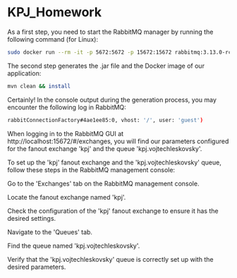 # KPJ_Homework

As a first step, you need to start the RabbitMQ manager by running the following command (for Linux):

```bash
sudo docker run --rm -it -p 5672:5672 -p 15672:15672 rabbitmq:3.13.0-rc.1-management
```
The second step generates the .jar file and the Docker image of our application:
```bash
mvn clean && install
```
Certainly! In the console output during the generation process, you may encounter the following log in RabbitMQ:

```bash
rabbitConnectionFactory#4ae1ee85:0, vhost: '/', user: 'guest')
```
When logging in to the RabbitMQ GUI at http://localhost:15672/#/exchanges, you will find our parameters configured for the fanout exchange 'kpj' and the queue 'kpj.vojtechleskovsky'.

To set up the 'kpj' fanout exchange and the 'kpj.vojtechleskovsky' queue, follow these steps in the RabbitMQ management console:

Go to the 'Exchanges' tab on the RabbitMQ management console.

Locate the fanout exchange named 'kpj'.

Check the configuration of the 'kpj' fanout exchange to ensure it has the desired settings.

Navigate to the 'Queues' tab.

Find the queue named 'kpj.vojtechleskovsky'.

Verify that the 'kpj.vojtechleskovsky' queue is correctly set up with the desired parameters.
